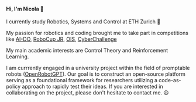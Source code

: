 #### Hi, I'm Nicola :wave:

I currently study Robotics, Systems and Control at ETH Zurich :robot:

My passion for robotics and coding brought me to take part in competitions like [AI-DO](https://duckietown.com/research/ai-driving-olympics/), [RoboCup JR](https://junior.robocup.org/), [OIS](https://sites.google.com/aldini.istruzioneer.it/olimpiadi-informatica-squadre/homepage), [CyberChallenge](https://cyberchallenge.it/)

My main academic interests are Control Theory and Reinforcement Learning. 

I am currrently engaged in a university project within the field of promptable robots ([OpenRobotGPT](https://github.com/Nicola-Taddei/OpenRobotGPT)). Our goal is to construct an open-source platform serving as a foundational framework for researchers utilizing a code-as-policy approach to rapidly test their ideas. If you are interested in collaborating on the project, please don't hesitate to contact me. 😃

